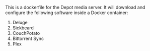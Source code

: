 This is a dockerfile for the Depot media server. It will download and configure the following software inside a Docker container:

1. Deluge
2. Sickbeard
3. CouchPotato
4. Bittorrent Sync
5. Plex